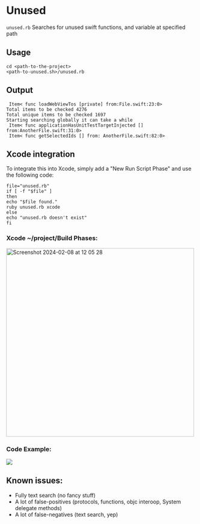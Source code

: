 # Unused
`unused.rb` Searches for unused swift functions, and variable at specified path

## Usage
```
cd <path-to-the-project>
<path-to-unused.sh>/unused.rb 
```

## Output
```
 Item< func loadWebViewTos [private] from:File.swift:23:0>
Total items to be checked 4276
Total unique items to be checked 1697
Starting searching globally it can take a while
 Item< func applicationHasUnitTestTargetInjected [] from:AnotherFile.swift:31:0>
 Item< func getSelectedIds [] from: AnotherFile.swift:82:0>
```

## Xcode integration
To integrate this into Xcode, simply add a "New Run Script Phase" and use the following code:
```
file="unused.rb"
if [ -f "$file" ]
then
echo "$file found."
ruby unused.rb xcode
else
echo "unused.rb doesn't exist"
fi
```
### Xcode ~/project/Build Phases:
<img width="500" alt="Screenshot 2024-02-08 at 12 05 28" src="https://github.com/paulmaxgithub/swift-scripts/assets/45998744/9098f9ce-34b2-4b77-91c2-f7308a9d4365">

### Code Example:
![](https://user-images.githubusercontent.com/119268/32348473-88080ed2-c01c-11e7-9de6-762aeb195156.png)


## Known issues:
- Fully text search (no fancy stuff)
- A lot of false-positives (protocols, functions, objc interoop, System delegate methods)
- A lot of false-negatives (text search, yep)
